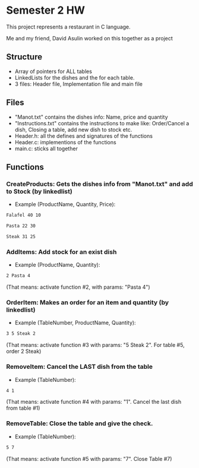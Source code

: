 # Semester 2 HW 
This project represents a restaurant in C language.

Me and my friend, David Asulin worked on this together as a project



## Structure
- Array of pointers for ALL tables
- LinkedLists for the dishes and the for each table.
- 3 files: Header file, Implementation file and main file

## Files
- "Manot.txt" contains the dishes info: Name, price and quantity
- "Instructions.txt" contains the instructions to make like: Order/Cancel a dish, Closing a table, add new dish to stock etc.
- Header.h: all the defines and signatures of the functions
- Header.c: implementions of the functions
- main.c: sticks all together

## Functions
### CreateProducts: Gets the dishes info from "Manot.txt" and add to Stock (by linkedlist)
- Example (ProductName, Quantity, Price):
```bash
Falafel 40 10

Pasta 22 30

Steak 31 25
```

### AddItems: Add stock for an exist dish
- Example (ProductName, Quantity):
```bash
2 Pasta 4 
```

(That means: activate function #2, with params: "Pasta 4")



### OrderItem: Makes an order for an item and quantity (by linkedlist)
- Example (TableNumber, ProductName, Quantity):
```bash
3 5 Steak 2
```

(That means: activate function #3 with params: "5 Steak 2". For table #5, order 2 Steak)



### RemoveItem: Cancel the LAST dish from the table
- Example (TableNumber):
```bash
4 1
```

(That means: activate function #4 with params: "1". Cancel the last dish from table #1)



### RemoveTable: Close the table and give the check.
- Example (TableNumber):
```bash
5 7
```

(That means: activate function #5 with params: "7". Close Table #7)







